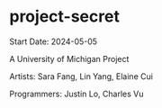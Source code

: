 # project-secret

Start Date: 2024-05-05

A University of Michigan Project

Artists: Sara Fang, Lin Yang, Elaine Cui

Programmers: Justin Lo, Charles Vu
